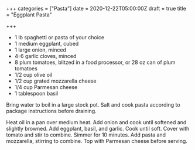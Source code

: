 +++
categories = ["Pasta"]
date = 2020-12-22T05:00:00Z
draft = true
title = "Eggplant Pasta"

+++
* 1 lb spaghetti or pasta of your choice 
* 1 medium eggplant, cubed 
* 1 large onion, minced 
* 4-6 garlic cloves, minced 
* 8 plum tomatoes, blitzed in a food processor, or 28 oz can of plum tomatoes 
* 1/2 cup olive oil 
* 1/2 cup grated mozzarella cheese 
* 1/4 cup Parmesan cheese 
* 1 tablespoon basil

Bring water to boil in a large stock pot. Salt and cook pasta according to package instructions before draining. 

Heat oil in a pan over medium heat. Add onion and cook until softened and slightly browned. Add eggplant, basil, and garlic. Cook until soft. Cover with tomato and stir to combine. Simmer for 10 minutes. Add pasta and mozzarella, stirring to combine. Top with Parmesan cheese before serving.